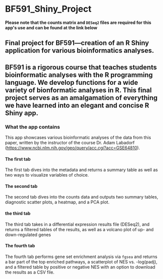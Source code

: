 # BF591_Shiny_Project
**Please note that the counts matrix and `DESeq2` files are required for this app's use and can be found at the link below**
## Final project for BF591—creation of an R Shiny application for various bioinformatics analyses.
## BF591 is a rigorous course that teaches students bioinformatic analyses with the R programming language. We develop functions for a wide variety of bionformatic analyses in R. This final project serves as an amalgamation of everything we have learned into an elegant and concise R Shiny app.

### What the app contains
This app showcases various bioinformatic analyses of the data from this paper, written by the instructor of the course Dr. Adam Labadorf (https://www.ncbi.nlm.nih.gov/geo/query/acc.cgi?acc=GSE64810).

#### The first tab
The first tab dives into the metadata and returns a summary table as well as two ways to visualize variables of choice.

#### The second tab
The second tab dives into the counts data and outputs two summary tables, diagnostic scatter plots, a heatmap, and a PCA plot.

#### the third tab
The third tab takes in a differential expression results file (DESeq2), and returns a filtered tables of the results, as well as a volcano plot of up- and down-regulated genes

#### The fourth tab
The fourth tab performs gene set enrichment analysis via `fgsea` and returns a bar part of the top enriched pathways, a scatterplot of NES vs. -log(padj), and a filtered table by positive or negative NES with an option to download the results as a CSV file.
